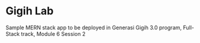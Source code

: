 # Gigih Lab

Sample MERN stack app to be deployed in Generasi Gigih 3.0 program, Full-Stack track, Module 6 Session 2
